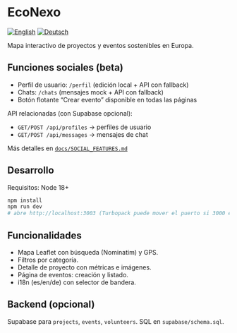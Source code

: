 # EcoNexo

[![English](https://img.shields.io/badge/README-English-blue)](./README.en.md) [![Deutsch](https://img.shields.io/badge/README-Deutsch-red)](./README.de.md)

Mapa interactivo de proyectos y eventos sostenibles en Europa.

## Funciones sociales (beta)

- Perfil de usuario: `/perfil` (edición local + API con fallback)
- Chats: `/chats` (mensajes mock + API con fallback)
- Botón flotante “Crear evento” disponible en todas las páginas

API relacionadas (con Supabase opcional):

- `GET/POST /api/profiles` → perfiles de usuario
- `GET/POST /api/messages` → mensajes de chat

Más detalles en [`docs/SOCIAL_FEATURES.md`](./docs/SOCIAL_FEATURES.md)

## Desarrollo

Requisitos: Node 18+

```bash
npm install
npm run dev
# abre http://localhost:3003 (Turbopack puede mover el puerto si 3000 está ocupado)
```

## Funcionalidades
- Mapa Leaflet con búsqueda (Nominatim) y GPS.
- Filtros por categoría.
- Detalle de proyecto con métricas e imágenes.
- Página de eventos: creación y listado.
- i18n (es/en/de) con selector de bandera.

## Backend (opcional)
Supabase para `projects`, `events`, `volunteers`. SQL en `supabase/schema.sql`.

